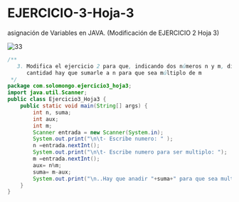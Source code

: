 # EJERCICIO-3-Hoja-3
asignación de Variables en JAVA. (Modificación de EJERCICIO 2 Hoja 3)

![33](https://user-images.githubusercontent.com/80227002/193427241-a0483046-b67a-4753-91c7-1f8efdbc5a06.png)

```java
/**
   3. Modifica el ejercicio 2 para que, indicando dos números n y m, diga que
      cantidad hay que sumarle a n para que sea múltiplo de m
 */
package com.solomongo.ejercicio3_hoja3;
import java.util.Scanner;
public class Ejercicio3_Hoja3 {
    public static void main(String[] args) {         
        int n, suma;
        int aux;
        int m;    
        Scanner entrada = new Scanner(System.in); 
        System.out.print("\n\t- Escribe numero: " );
        n =entrada.nextInt();  
        System.out.print("\n\t- Escribe numero para ser multiplo: ");
        m =entrada.nextInt();       
        aux= n%m;
        suma= m-aux;  
        System.out.print("\n..Hay que anadir "+suma+" para que sea multiplo de "+m);           
    }
}
```
